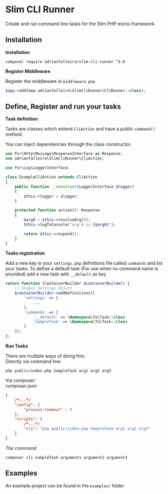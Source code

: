# Slim CLI Runner

Create and run command line tasks for the Slim PHP micro-framework

## Installation

**Installation**

```
composer require adrianfalleiro/slim-cli-runner ^3.0
```

**Register Middleware**

Register the middleware in `middleware.php`

```php
$app->add(new adrianfalleiro\SlimCliRunner\CliRunner::class);
```

## Define, Register and run your tasks

**Task definition**

Tasks are classes which extend `CliAction` and have a public `command()` method.

You can inject dependencies through the class constructor.

```php
use Psr\Http\Message\ResponseInterface as Response;
use adrianfalleiro\SlimCliRunner\CliAction;

use Psr\Log\LoggerInterface;

class ExampleCliAction extends CliAction
{
    public function __construct(LoggerInterface $logger)
    {
        $this->logger = $logger;
    }

    protected function action(): Response
    {
        $arg0 = $this->resolveArg(0);
        $this->logToConsole("arg 0 is {$arg0}");

        return $this->respond();
    }
}
```

**Tasks registration**

Add a new key in your `settings.php` definitions file called `commands` and list your tasks.
To define a default task (For use when no command name is provided) add a new task with `__default` as key

```php
return function (ContainerBuilder $containerBuilder) {
    // Global Settings Object
    $containerBuilder->addDefinitions([
        'settings' => [
            ...
        ],
        'commands' => [
            '__default' => \Namespace\To\Task::class
            'SampleTask' => \Namespace\To\Task::class
        ]
    ]);
};
```

**Run Tasks**

There are multiple ways of doing this:  
Directly via command line:

```
php public/index.php SampleTask arg1 arg2 arg3
```

Via composer:  
_composer.json_

```json
{
    /*...*/
    "config": {
        "process-timeout" : 0
    },
    "scripts": {
        /*...*/
        "cli": "php public/index.php SampleTask arg1 arg2 arg3"
    }
}
```

_The command_

```
composer cli SampleTask argument1 argument2 argument3
```

## Examples

An example project can be found in the `examples/` folder

